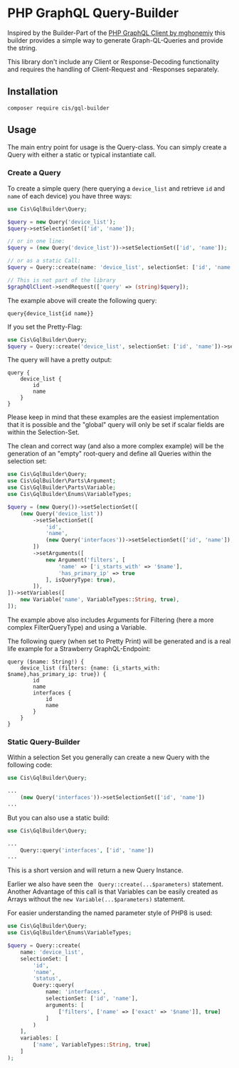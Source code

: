 # PHP GraphQL Query-Builder

Inspired by the Builder-Part of the [PHP GraphQL Client by mghonemiy](https://github.com/mghoneimy/php-graphql-client) this builder provides a simple way to generate Graph-QL-Queries and provide the string.

This library don't include any Client or Response-Decoding functionality and requires the handling of Client-Request and -Responses separately.

## Installation

```shell
composer require cis/gql-builder
```

## Usage

The main entry point for usage is the Query-class. You can simply create a Query with either a static or typical instantiate call.

### Create a Query 

To create a simple query (here querying a ``device_list`` and retrieve ``id`` and ``name`` of each device) you have three ways:

```php
use Cis\GqlBuilder\Query;

$query = new Query('device_list');
$query->setSelectionSet(['id', 'name']);

// or in one line:
$query = (new Query('device_list'))->setSelectionSet(['id', 'name']);

// or as a static Call:
$query = Query::create(name: 'device_list', selectionSet: ['id', 'name']);

// This is not part of the library
$graphQlClient->sendRequest(['query' => (string)$query]);
```

The example above will create the following query:
```
query{device_list{id name}}
```

If you set the Pretty-Flag:

```php
use Cis\GqlBuilder\Query;
$query = Query::create('device_list', selectionSet: ['id', 'name'])->setOutputFlags(Query::QUERY_PRETTY_PRINT);
```

The query will have a pretty output:

```
query {  
    device_list {  
        id  
        name  
    }  
}  
```

Please keep in mind that these examples are the easiest implementation that it is possible and the "global" query will only be set if scalar fields are within the Selection-Set.

The clean and correct way (and also a more complex example) will be the generation of an "empty" root-query and define all Queries within the selection set:

```php
use Cis\GqlBuilder\Query;
use Cis\GqlBuilder\Parts\Argument;
use Cis\GqlBuilder\Parts\Variable;
use Cis\GqlBuilder\Enums\VariableTypes;

$query = (new Query())->setSelectionSet([
    (new Query('device_list'))
        ->setSelectionSet([
            'id',
            'name',
            (new Query('interfaces'))->setSelectionSet(['id', 'name']),    
        ])
        ->setArguments([
            new Argument('filters', [
                'name' => ['i_starts_with' => '$name'],
                'has_primary_ip' => true
            ], isQueryType: true),
        ]),
])->setVariables([
    new Variable('name', VariableTypes::String, true),
]);
```

The example above also includes Arguments for Filtering (here a more complex FilterQueryType) and using a Variable.

The following query (when set to Pretty Print) will be generated and is a real life example for a Strawberry GraphQL-Endpoint:

```
query ($name: String!) {
    device_list (filters: {name: {i_starts_with: $name},has_primary_ip: true}) {
        id
        name
        interfaces {
            id
            name
        }
    }
}
```

### Static Query-Builder

Within a selection Set you generally can create a new Query with the following code:

```php
use Cis\GqlBuilder\Query;

...
    (new Query('interfaces'))->setSelectionSet(['id', 'name'])
...
```

But you can also use a static build:

```php
use Cis\GqlBuilder\Query;

...
    Query::query('interfaces', ['id', 'name'])
...
```

This is a short version and will return a new Query Instance.

Earlier we also have seen the `` Query::create(...$parameters)`` statement. Another Advantage of this call is that Variables can be easily created as Arrays without the `` new Variable(...$parameters) `` statement.

For easier understanding the named parameter style of PHP8 is used:
```php
use Cis\GqlBuilder\Query;
use Cis\GqlBuilder\Enums\VariableTypes;

$query = Query::create(
    name: 'device_list',
    selectionSet: [
        'id',
        'name',
        'status',
        Query::query(
            name: 'interfaces',
            selectionSet: ['id', 'name'],
            arguments: [
                ['filters', ['name' => ['exact' => '$name']], true]
            ]
        )
    ],
    variables: [
        ['name', VariableTypes::String, true]
    ]
);
```




## 